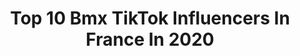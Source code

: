 ---
title: Top 10 Bmx TikTok Influencers In France In 2020
description: >-
  Find top bmx TikTok influencers in France in 2020. Most popular hashtags: #bmx #fyp #foryou #pourtoi.
platform: TikTok
hits: 15
text_top: See the best TikTok profiles on inBeat.
text_bottom: Our search engine aggregates 15 TikTok influencers like this in France for you to contact.
profiles:
  - username: "kikaybmx"
    fullname: >-
      KikayBmx 
    bio: >-
      BMX RIDER ❌ 26 YO ❌ FRANCE
    location: "France"
    followers: 2261
    engagement: 1723
    commentsToLikes: 0.017762
    id: ckbez3drak1540j23dz72zyw2
    verified: false
    hashtags: "#rideordie, #bmxfrance, #bmxpark, #thankyoubmx"
  - username: "pogflo"
    fullname: >-
      F-PoGfLo15
    bio: >-
      Bienvenue sur ma chaine Tiktok 4000🔓4500🔒5000🔒5500🔒6000🔒6500🔒7000🔒7500🔒
    location: "France"
    followers: 4350
    engagement: 2046
    commentsToLikes: 0.126633
    id: cka9pnau071bp0i78x2u8hvib
    verified: false
    hashtags: "#pourtoi, #foryou, #abonnetoi, #abo"
  - username: "rwillyofficial_"
    fullname: >-
      Ryan Williams 
    bio: >-
      26 | Living the ultimate dream come true | AP 👫
    location: "France"
    followers: 9297
    engagement: 1479
    commentsToLikes: 0.027412
    id: ckavjfgjds1sy0j236pxvl96d
    verified: false
    hashtags: "#fyp, #foryoupage, #skatepark, #bmx"
  - username: "ascendantmedia"
    fullname: >-
      A S C E N D A N T
    bio: >-
      Rise in Power, be Ascendant.
    location: "France"
    followers: 8406
    engagement: 1895
    commentsToLikes: 0.009736
    id: ck9v90ezabx4e0j78f819lmis
    verified: false
    hashtags: "#freerunning, #skiing, #snowboarding, #bmx"
  - username: "romaric.mtb"
    fullname: >-
      Romaric MoutainBike.
    bio: >-
      MTB rider🔥 2x Top 10🇫🇷4x Top 10🇨🇭 1x Top 10 Europe Insta: Romaric.trashbass
    location: "France"
    followers: 4021
    engagement: 1690
    commentsToLikes: 0.036565
    id: ckbl2m9ihzqao0j23uv152u5u
    verified: false
    hashtags: "#bmxtiktok, #vtt, #mtb, #bmx"
  - username: "rudymeyergopro"
    fullname: >-
      Rudy Meyer
    bio: >-
      You won’t see me dance ahah It’s better this way...😅 #iSeeYouSoon !✌🏼
    location: "France"
    followers: 8488
    engagement: 1287
    commentsToLikes: 0.047935
    id: ck9v90ohobz8m0j78p7e2e3ls
    verified: false
    hashtags: "#fyp, #friends, #foryou, #viral"
  - username: "nilsclazone"
    fullname: >-
      Nils_clazone
    bio: >-
      #clazone
    location: "France"
    followers: 9454
    engagement: 1183
    commentsToLikes: 0.022355
    id: ckb92jiugiovn0j23vj07nchf
    verified: false
    hashtags: "#kx, #street, #sx, #sea"
  - username: "matthiasdandois"
    fullname: >-
      Matthias Dandois
    bio: >-
      🇫🇷 Bikes and Things Instagram: @matthiasdandois
    location: "France"
    followers: 237800
    engagement: 1719
    commentsToLikes: 0.008794
    id: ck9fcsg5xlb9n0j78petwgqc4
    verified: true
    hashtags: "#pourtoi, #dog, #bmx, #foryou"
  - username: "goge.bikz"
    fullname: >-
      goge.bikz
    bio: >-
      
    location: "France"
    followers: 10400
    engagement: 1182
    commentsToLikes: 0.008291
    id: cka0qsrhhe0ln0i78hnaah07f
    verified: false
    hashtags: "#comeback, #bmx, #foryoupage, #sebikes"
  - username: "aurelienfontenoy"
    fullname: >-
      Aurelien Fontenoy
    bio: >-
      3 x vice champion du Monde 🚴 🥇🥇🥇 youtube 750k ♦️ 🇫🇷 fr
    location: "France"
    followers: 269100
    engagement: 1825
    commentsToLikes: 0.007304
    id: ck94g4ctue8rk0j78qmzcyo72
    verified: true
    hashtags: "#challenge, #bmx, #sport, #ride"
---
